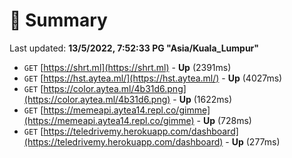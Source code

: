 # 📖 Summary
Last updated: **13/5/2022, 7:52:33 PG "Asia/Kuala_Lumpur"**

- `GET` [https://shrt.ml](https://shrt.ml) - **Up** (2391ms)
- `GET` [https://hst.aytea.ml/](https://hst.aytea.ml/) - **Up** (4027ms)
- `GET` [https://color.aytea.ml/4b31d6.png](https://color.aytea.ml/4b31d6.png) - **Up** (1622ms)
- `GET` [https://memeapi.aytea14.repl.co/gimme](https://memeapi.aytea14.repl.co/gimme) - **Up** (728ms)
- `GET` [https://teledrivemy.herokuapp.com/dashboard](https://teledrivemy.herokuapp.com/dashboard) - **Up** (277ms)
